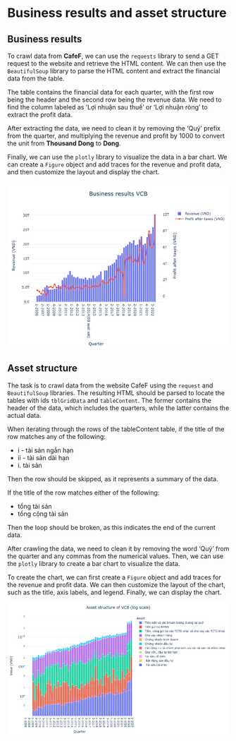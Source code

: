 # Business results and asset structure

## Business results

To crawl data from **CafeF**, we can use the `requests` library to send a GET request to the website and retrieve the HTML content. We can then use the `BeautifulSoup` library to parse the HTML content and extract the financial data from the table.

The table contains the financial data for each quarter, with the first row being the header and the second row being the revenue data. We need to find the column labeled as ‘Lợi nhuận sau thuế’ or ‘Lợi nhuận ròng’ to extract the profit data.

After extracting the data, we need to clean it by removing the ‘Quý’ prefix from the quarter, and multiplying the revenue and profit by 1000 to convert the unit from **Thousand Dong** to **Dong**.

Finally, we can use the `plotly` library to visualize the data in a bar chart. We can create a `Figure` object and add traces for the revenue and profit data, and then customize the layout and display the chart.

![Business results](./Business%20results.png)

## Asset structure

The task is to crawl data from the website CafeF using the `request` and `BeautifulSoup` libraries. The resulting HTML should be parsed to locate the tables with ids `tblGridData` and `tableContent`. The former contains the header of the data, which includes the quarters, while the latter contains the actual data.

When iterating through the rows of the ﻿tableContent table, if the title of the row matches any of the following:

- i - tài sản ngắn hạn
- ii - tài sản dài hạn
- i. tài sản

Then the row should be skipped, as it represents a summary of the data.

If the title of the row matches either of the following:

- tổng tài sản
- tổng cộng tài sản

Then the loop should be broken, as this indicates the end of the current data.

After crawling the data, we need to clean it by removing the word ‘Quý’ from the quarter and any commas from the numerical values. Then, we can use the `plotly` library to create a bar chart to visualize the data.

To create the chart, we can first create a `Figure` object and add traces for the revenue and profit data. We can then customize the layout of the chart, such as the title, axis labels, and legend. Finally, we can display the chart.

![Asset structure](./Asset%20structure.png)
